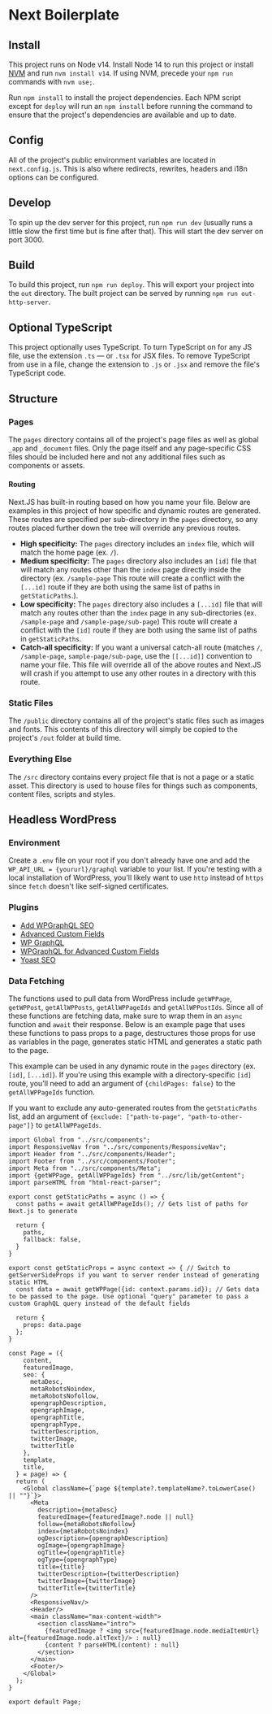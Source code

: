 # Next Boilerplate

## Install

This project runs on Node v14. Install Node 14 to run this project or install <a href="https://github.com/nvm-sh/nvm#install--update-script" target="_blank" rel="noopener noreferrer">NVM</a> and run `nvm install v14`. If using NVM, precede your `npm run` commands with `nvm use;`.

Run `npm install` to install the project dependencies. Each NPM script except for `deploy` will run an `npm install` before running the command to ensure that the project's dependencies are available and up to date.

## Config

All of the project's public environment variables are located in `next.config.js`. This is also where redirects, rewrites, headers and i18n options can be configured.

## Develop

To spin up the dev server for this project, run `npm run dev` (usually runs a little slow the first time but is fine after that). This will start the dev server on port 3000.

## Build

To build this project, run `npm run deploy`. This will export your project into the `out` directory. The built project can be served by running `npm run out-http-server`.

## Optional TypeScript

This project optionally uses TypeScript. To turn TypeScript on for any JS file, use the extension `.ts` — or `.tsx` for JSX files. To remove TypeScript from use in a file, change the extension to `.js` or `.jsx` and remove the file's TypeScript code.

## Structure

### Pages

The `pages` directory contains all of the project's page files as well as global `_app` and `_document` files. Only the page itself and any page-specific CSS files should be included here and not any additional files such as components or assets.

#### Routing

Next.JS has built-in routing based on how you name your file. Below are examples in this project of how specific and dynamic routes are generated. These routes are specified per sub-directory in the `pages` directory, so any routes placed further down the tree will override any previous routes.

- **High specificity:** The `pages` directory includes an `index` file, which will match the home page (ex. `/`).
- **Medium specificity:** The `pages` directory also includes an `[id]` file that will match any routes other than the `index` page directly inside the directory (ex. `/sample-page` This route will create a conflict with the `[...id]` route if they are both using the same list of paths in `getStaticPaths`.).
- **Low specificity:** The `pages` directory also includes a `[...id]` file that will match any routes other than the `index` page in any sub-directories (ex. `/sample-page` and `/sample-page/sub-page`) This route will create a conflict with the `[id]` route if they are both using the same list of paths in `getStaticPaths`.
- **Catch-all specificity:** If you want a universal catch-all route (matches `/`, `/sample-page`, `sample-page/sub-page`, use the `[[...id]]` convention to name your file. This file will override all of the above routes and Next.JS will crash if you attempt to use any other routes in a directory with this route.

### Static Files

The `/public` directory contains all of the project's static files such as images and fonts. This contents of this directory will simply be copied to the project's `/out` folder at build time.

### Everything Else

The `/src` directory contains every project file that is not a page or a static asset. This directory is used to house files for things such as components, content files, scripts and styles.

## Headless WordPress

### Environment

Create a `.env` file on your root if you don't already have one and add the `WP_API_URL = {yoururl}/graphql` variable to your list. If you're testing with a local installation of WordPress, you'll likely want to use `http` instead of `https` since `fetch` doesn't like self-signed certificates. 

### Plugins

- <a href="https://wordpress.org/plugins/add-wpgraphql-seo/" target="_blank" rel="noopener noreferrer">Add WPGraphQL SEO</a>
- <a href="https://wordpress.org/plugins/advanced-custom-fields/" target="_blank" rel="noopener noreferrer">Advanced Custom Fields</a>
- <a href="https://wordpress.org/plugins/wp-graphql/" target="_blank" rel="noopener noreferrer">WP GraphQL</a>
- <a href="https://www.wpgraphql.com/extenstion-plugins/wpgraphql-for-advanced-custom-fields/" target="_blank" rel="noopener noreferrer">WPGraphQL for Advanced Custom Fields</a>
- <a href="https://wordpress.org/plugins/wordpress-seo/" target="_blank" rel="noopener noreferrer">Yoast SEO</a>

### Data Fetching

The functions used to pull data from WordPress include `getWPPage`, `getWPPost`, `getAllWPPosts`, `getAllWPPageIds` and `getAllWPPostIds`. Since all of these functions are fetching data, make sure to wrap them in an `async` function and `await` their response. Below is an example page that uses these functions to pass props to a page, destructures those props for use as variables in the page, generates static HTML and generates a static path to the page.

This example can be used in any dynamic route in the `pages` directory (ex. `[id]`, `[...id]`). If you're using this example with a directory-specific `[id]` route, you'll need to add an argument of `{childPages: false}` to the `getAllWPPageIds` function.

If you want to exclude any auto-generated routes from the `getStaticPaths` list, add an argument of `{exclude: ["path-to-page", "path-to-other-page"]}` to `getAllWPPageIds`.

```
import Global from "../src/components";
import ResponsiveNav from "../src/components/ResponsiveNav";
import Header from "../src/components/Header";
import Footer from "../src/components/Footer";
import Meta from "../src/components/Meta";
import {getWPPage, getAllWPPageIds} from "../src/lib/getContent";
import parseHTML from "html-react-parser";

export const getStaticPaths = async () => {
  const paths = await getAllWPPageIds(); // Gets list of paths for Next.js to generate

  return {
    paths,
    fallback: false,
  }
}

export const getStaticProps = async context => { // Switch to getServerSideProps if you want to server render instead of generating static HTML
  const data = await getWPPage({id: context.params.id}); // Gets data to be passed to the page. Use optional "query" parameter to pass a custom GraphQL query instead of the default fields

  return {
    props: data.page
  };
}

const Page = ({
    content,
    featuredImage,
    seo: {
      metaDesc,
      metaRobotsNoindex,
      metaRobotsNofollow,
      opengraphDescription,
      opengraphImage,
      opengraphTitle,
      opengraphType,
      twitterDescription,
      twitterImage,
      twitterTitle
    },
    template,
    title,
  } = page) => {
  return (
    <Global className={`page ${template?.templateName?.toLowerCase() || ""}`}>
      <Meta
        description={metaDesc}
        featuredImage={featuredImage?.node || null}
        follow={metaRobotsNofollow}
        index={metaRobotsNoindex}
        ogDescription={opengraphDescription}
        ogImage={opengraphImage}
        ogTitle={opengraphTitle}
        ogType={opengraphType}
        title={title}
        twitterDescription={twitterDescription}
        twitterImage={twitterImage}
        twitterTitle={twitterTitle}
      />
      <ResponsiveNav/>
      <Header/>
      <main className="max-content-width">
        <section className="intro">
          {featuredImage ? <img src={featuredImage.node.mediaItemUrl} alt={featuredImage.node.altText}/> : null}
          {content ? parseHTML(content) : null}
        </section>
      </main>
      <Footer/>
    </Global>
  );
}

export default Page;
```
